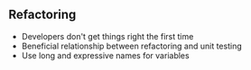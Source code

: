 ## Refactoring

* Developers don't get things right the first time
* Beneficial relationship between refactoring and unit testing
* Use long and expressive names for variables

